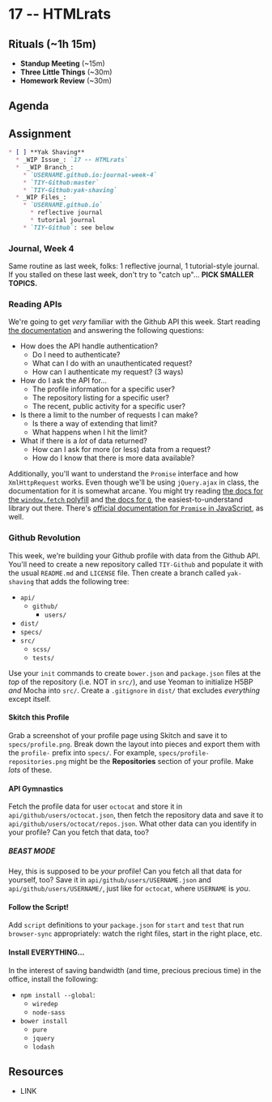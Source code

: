 # 17 -- HTMLrats

## Rituals (~1h 15m)

* **Standup Meeting** (~15m)
* **Three Little Things** (~30m)
* **Homework Review** (~30m)

## Agenda

## Assignment

```markdown
* [ ] **Yak Shaving**
  * _WIP Issue_: `17 -- HTMLrats`
  *  _WIP Branch_:
    * `USERNAME.github.io:journal-week-4`
    * `TIY-Github:master`
    * `TIY-Github:yak-shaving`
  * _WIP Files_:
    * `USERNAME.github.io`
      * reflective journal
      * tutorial journal
    * `TIY-Github`: see below
```

### Journal, Week 4

Same routine as last week, folks: 1 reflective journal, 1 tutorial-style journal. If you stalled on these last week, don't try to "catch up"... **PICK SMALLER TOPICS.**

### Reading APIs

We're going to get _very_ familiar with the Github API this week. Start reading [the documentation](http://developer.github.com/v3) and answering the following questions:

* How does the API handle authentication?
  * Do I need to authenticate?
  * What can I do with an unauthenticated request?
  * How can I authenticate my request? (3 ways)
* How do I ask the API for...
  * The profile information for a specific user?
  * The repository listing for a specific user?
  * The recent, public activity for a specific user?
* Is there a limit to the number of requests I can make?
  * Is there a way of extending that limit?
  * What happens when I hit the limit?
* What if there is a _lot_ of data returned?
  * How can I ask for more (or less) data from a request?
  * How do I know that there is more data available?

Additionally, you'll want to understand the `Promise` interface and how `XmlHttpRequest` works. Even though we'll be using `jQuery.ajax` in class, the documentation for it is somewhat arcane. You might try reading [the docs for the `window.fetch` polyfill](https://github.com/github/fetch) and [the docs for `Q`](https://github.com/kriskowal/q), the easiest-to-understand library out there. There's [official documentation for `Promise` in JavaScript](https://developer.mozilla.org/en-US/docs/Web/JavaScript/Reference/Global_Objects/Promise), as well.

### Github Revolution

This week, we're building your Github profile with data from the Github API. You'll need to create a new repository called `TIY-Github` and populate it with the usual `README.md` and `LICENSE` file. Then create a branch called `yak-shaving` that adds the following tree:

* `api/`
  * `github/`
    * `users/`
* `dist/`
* `specs/`
* `src/`
  * `scss/`
  * `tests/`

Use your `init` commands to create `bower.json` and `package.json` files at the _top_ of the repository (i.e. NOT in `src/`), and use Yeoman to initialize H5BP _and_ Mocha into `src/`. Create a `.gitignore` in `dist/` that excludes _everything_ except itself.

#### Skitch this Profile

Grab a screenshot of your profile page using Skitch and save it to `specs/profile.png`. Break down the layout into pieces and export them with the `profile-` prefix into `specs/`. For example, `specs/profile-repositories.png` might be the **Repositories** section of your profile. Make _lots_ of these.

#### API Gymnastics

Fetch the profile data for user `octocat` and store it in `api/github/users/octocat.json`, then fetch the repository data and save it to `api/github/users/octocat/repos.json`. What other data can you identify in your profile? Can you fetch that data, too?

##### BEAST MODE

Hey, this is supposed to be _your_ profile! Can you fetch all that data for yourself, too? Save it in `api/github/users/USERNAME.json` and `api/github/users/USERNAME/`, just like for `octocat`, where `USERNAME` is _you_.

#### Follow the Script!

Add `script` definitions to your `package.json` for `start` and `test` that run `browser-sync` appropriately: watch the right files, start in the right place, etc.

#### Install EVERYTHING...

In the interest of saving bandwidth (and time, precious precious time) in the office, install the following:

* `npm install --global`:
  * `wiredep`
  * `node-sass`
* `bower install`
  * `pure`
  * `jquery`
  * `lodash`

## Resources

* LINK

